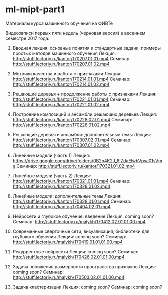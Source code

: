 # ml-mipt-part1
Материалы курса машинного обучения на ФИВТе

Видеозаписи первых пяти недель (черновая версия) в весеннем семестре 2017 года:


1) Вводная лекция: основные понятия и стандартные задачи, примеры простых методов машинного обучения
Лекция: http://stuff.lectoriy.ru/kantor/170207.01.01.mp4
Семинар: http://stuff.lectoriy.ru/kantor/170207.01.02.mp4

2) Метрики качества и работа с признаками
Лекция: http://stuff.lectoriy.ru/kantor/170214.01.01.mp4
Семинар: http://stuff.lectoriy.ru/kantor/170214.01.02.mp4

3) Решающие деревья + продолжение работы с признаками
Лекция: http://stuff.lectoriy.ru/kantor/170221.01.01.mp4
Семинар: http://stuff.lectoriy.ru/kantor/170221.01.02.mp4

4) Построение композиций и ансамбли решающих деревьев
Лекция: http://stuff.lectoriy.ru/kantor/170228.02.01.mp4
Семинар: http://stuff.lectoriy.ru/kantor/170228.01.02.mp4

5) Решающие деревья и ансамбли: дополнительные темы
Лекция: http://stuff.lectoriy.ru/kantor/170307.02.01.mp4
Семинар: http://stuff.lectoriy.ru/kantor/170307.01.02.mp4

6) Линейные модели (часть 1)
Лекция: https://drive.google.com/drive/folders/0B2n4K2J_6IZdaElwbVpsa01sVms
Семинар: http://stuff.lectoriy.ru/kantor/170321.01.02.mp4

7) Линейные модели (часть 2)
Лекция: http://stuff.lectoriy.ru/kantor/170321.01.01.mp4
Семинар: http://stuff.lectoriy.ru/kantor/170328.01.02.mp4

8) Линейные модели: дополнительные темы
Лекция: http://stuff.lectoriy.ru/kantor/170328.01.01.mp4
Семинар: http://stuff.lectoriy.ru/kantor/170404.02.01.mp4

9) Нейросети и глубокое обучение: введение
Лекция: coming soon?
Семинар: http://stuff.lectoriy.ru/malykh/170412.02.01.01.00.mp4

10) Современные сверточные сети, визуализация, библиотеки для глубокого обучения
Лекция: coming soon?
Семинар: http://stuff.lectoriy.ru/malykh/170419.01.01.01.00.mp4

11) Рекуррентные нейросети
Лекция: coming soon?
Семинар: http://stuff.lectoriy.ru/malykh/170426.02.01.01.00.mp4

12) Задача понижения размерности пространства признаков
Лекция: coming soon?
Семинар: http://stuff.lectoriy.ru/malykh/170503.02.01.01.00.mp4

13) Задача кластеризации
Лекция: coming soon?
Семинар: coming soon?



